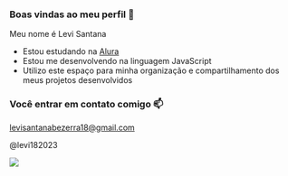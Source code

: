 ### Boas vindas ao meu perfil 💙

Meu nome é Levi Santana

- Estou estudando na [Alura](https://www.alura.com.br)
- Estou me desenvolvendo na linguagem JavaScript
- Utilizo este espaço para minha organização e compartilhamento dos meus projetos desenvolvidos

### Você entrar em contato comigo 📫

levisantanabezerra18@gmail.com

@levi182023


![](https://media1.tenor.com/m/DfQaBZTaR-QAAAAC/dokkan-battle-top.gif)

